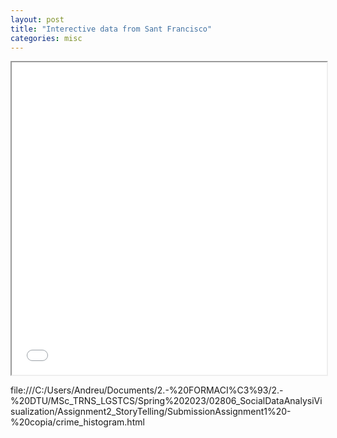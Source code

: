 ```yaml
---
layout: post
title: "Interective data from Sant Francisco"
categories: misc
---
```


<iframe src="crime_plot.html" width="100%" height="500px"></iframe>

file:///C:/Users/Andreu/Documents/2.-%20FORMACI%C3%93/2.-%20DTU/MSc_TRNS_LGSTCS/Spring%202023/02806_SocialDataAnalysiVisualization/Assignment2_StoryTelling/SubmissionAssignment1%20-%20copia/crime_histogram.html
